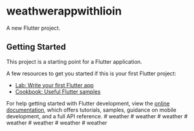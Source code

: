 # weathwerappwithlioin

A new Flutter project.

## Getting Started

This project is a starting point for a Flutter application.

A few resources to get you started if this is your first Flutter project:

- [Lab: Write your first Flutter app](https://docs.flutter.dev/get-started/codelab)
- [Cookbook: Useful Flutter samples](https://docs.flutter.dev/cookbook)

For help getting started with Flutter development, view the
[online documentation](https://docs.flutter.dev/), which offers tutorials,
samples, guidance on mobile development, and a full API reference.
#   w e a t h e r  
 #   w e a t h e r  
 #   w e a t h e r  
 #   w e a t h e r  
 #   w e a t h e r  
 #   w e a t h e r  
 #   w e a t h e r  
 